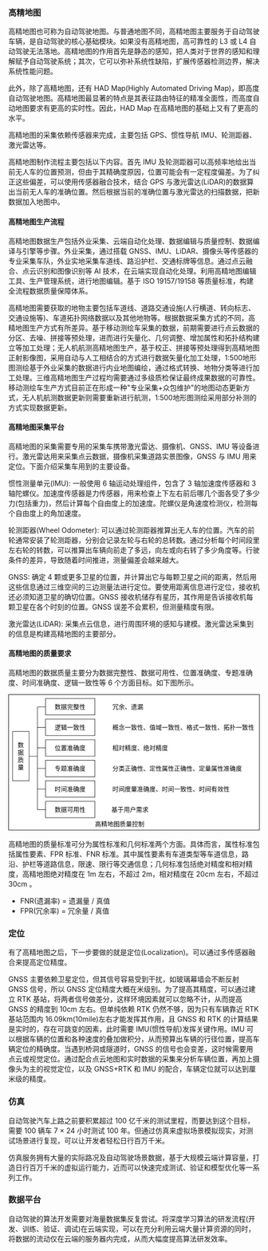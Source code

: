 
### 高精地图

高精地图也可称为自动驾驶地图。与普通地图不同，高精地图主要服务于自动驾驶车辆，是自动驾驶的核心基础模块。如果没有高精地图，高可靠性的 L3 或 L4 自动驾驶无法落地。高精地图的作用首先是静态的感知，把人类对于世界的感知和理解赋予自动驾驶系统；其次，它可以弥补系统性缺陷，扩展传感器检测边界，解决系统性能问题。

此外，除了高精地图，还有 HAD Map(Highly Automated Driving Map)，即高度自动驾驶地图。高精地图最显著的特点是其表征路由特征的精准全面性，而高度自动地图要求有更高的实时性。因此，HAD Map 在高精地图的基础上又有了更高的水平。

高精地图的采集依赖传感器来完成，主要包括 GPS、惯性导航 IMU、轮测距器、激光雷达等。

高精地图制作流程主要包括以下内容。首先 IMU 及轮测距器可以高频率地给出当前无人车的位置预测，但由于其精确度原因，位置可能会有一定程度偏差。为了纠正这些偏差，可以使用传感器融合技术，结合 GPS 与激光雷达(LiDAR)的数据算出当前无人车的准确位置。然后根据当前的准确位置与激光雷达的扫描数据，把新数据加入地图中。

#### 高精地图生产流程

高精地图数据生产包括外业采集、云端自动化处理、数据编辑与质量控制、数据编译与引擎等步骤。外业采集，通过搭载 GNSS、IMU、LiDAR、摄像头等传感器的专业采集车队，外业实地采集车道线、路沿护栏、交通标牌等信息。通过点云融合、点云识别和图像识别等 AI 技术，在云端实现自动化处理。利用高精地图编辑工具、生产管理系统，进行地图编辑。基于 ISO 19157/19158 等质量标准，构建全流程数据质量保障体系。

高精地图需要获取的地物主要包括车道线、道路交通设施(人行横道、转向标志、交通设施等)、车道拓扑网络数据以及其他地物等。根据数据采集方式的不同，高精地图生产方式有所差异。基于移动测绘车采集的数据，前期需要进行点云数据的分区、去噪、拼接等预处理，进而进行矢量化、几何调整、增加属性和拓扑结构建立等加工处理；无人机航测高精地图生产，基于校正、拼接等预处理得到高精地图正射影像图，采用自动与人工相结合的方式进行数据矢量化加工处理，1:500地形图测绘基于外业采集的数据进行内业地图编绘，通过格式转换、地物分类等进行加工处理。三维高精地图生产过程均需要通过多级质检保证最终成果数据的可靠性。移动测绘车生产方式目前正在形成一种"专业采集+众包维护"的地图动态更新方式，无人机航测数据更新则需要重新进行航测，1:500地形图测绘采用部分补测的方式实现数据更新。

#### 高精地图采集平台

高精地图的采集需要专用的采集车携带激光雷达、摄像机、GNSS、IMU 等设备进行。激光雷达用来采集点云数据，摄像机采集道路实景图像，GNSS 与 IMU 用来定位。下面介绍采集车用到的主要设备。

惯性测量单元(IMU): 一般使用 6 轴运动处理组件，包含了 3 轴加速度传感器和 3 轴陀螺仪。加速度传感器是力传感器，用来检查上下左右前后哪几个面各受了多少力(包括重力)，然后计算每个自由度上的加速度。陀螺仪是角速度检测仪，检测每个自由度上的角加速度。

轮测距器(Wheel Odometer): 可以通过轮测距器推算出无人车的位置。汽车的前轮通常安装了轮测距器，分别会记录左轮与右轮的总转数。通过分析每个时间段里左右轮的转数，可以推算出车辆向前走了多远，向左或向右转了多少角度等。行驶条件的差异，导致随着时间推进，测量偏差会越来越大。

GNSS: 确定 4 颗或更多卫星的位置，并计算出它与每颗卫星之间的距离，然后用这些信息通过三维空间的三边测量法进行定位。要使用距离信息进行定位，接收机还必须知道卫星的确切位置。GNSS 接收机储存有星历，其作用是告诉接收机每颗卫星在各个时刻的位置。GNSS 误差不会累积，但测量精度有限。

激光雷达(LiDAR): 采集点云信息，进行周围环境的感知与建模。激光雷达采集到的信息是构建高精地图的主要部分。

#### 高精地图的质量要求

高精地图的数据质量主要分为数据完整性、数据可用性、位置准确度、专题准确度、时间准确度、逻辑一致性等 6 个方面目标。如下图所示。

![](img/高精地图质量控制.jpg)

高精地图的质量标准可分为属性标准和几何标准两个方面。具体而言，属性标准包括属性要素、FPR 标准、FNR 标准。其中属性要素有车道类型等车道信息，路沿、护栏等道路信息，限速、限行等交通信息；几何标准包括绝对精度和相对精度，高精地图绝对精度在 1m 左右，不超过 2m，相对精度在 20cm 左右，不超过 30cm 。

- FNR(遗漏率) = 遗漏量 / 真值
- FPR(冗余率) = 冗余量 / 真值

### 定位

有了高精地图之后，下一步要做的就是定位(Localization)。可以通过多传感器融合来提高定位精度。

GNSS 主要依赖卫星定位，但其信号容易受到干扰，如玻璃幕墙会不断反射 GNSS 信号，所以 GNSS 定位精度大概在米级别。为了提高其精度，可以通过建立 RTK 基站，将两者信号做差分，这样环境因素就可以忽略不计，从而提高 GNSS 的精度到 10cm 左右。但单纯依赖 RTK 仍然不够，因为只有车辆靠近 RTK 基站范围内 16.09km(10mile)左右才能发挥其作用，且 GNSS 和 RTK 的计算结果是实时的，存在可跳变的因素，此时需要 IMU(惯性导航)发挥关键作用。IMU 可以根据车辆的位置和各种速度的叠加做积分，从而预算出车辆的行径位置，提高车辆定位的精确度。当遇到桥洞或隧道时，GNSS 的信号也会变差，这时候需要用点云或视觉定位。通过配合点云地图和实时数据的采集来分析车辆位置，再加上摄像头为主的视觉定位，以及 GNSS+RTK 和 IMU 的配合，车辆定位就可以达到厘米级的精度。

### 仿真

自动驾驶汽车上路之前要积累超过 100 亿千米的测试里程，而要达到这个目标，需要 100 辆车 7 × 24 小时测试 100 年。但通过仿真来虚拟场景模拟现实，对测试场景进行复现，可以让开发者轻松日行百万千米。

仿真服务拥有大量的实际路况及自动驾驶场景数据，基于大规模云端计算容量，打造日行百万千米的虚拟运行能力，近而可以快速完成测试、验证和模型优化等一系列工作。

### 数据平台

自动驾驶的算法开发需要对海量数据集反复尝试。将深度学习算法的研发流程(开发、训练、验证、调试)在云端实现，可以在充分利用云端大量计算资源的同时，将数据的流动仅在云端的服务器内完成，从而大幅度提高算法研发效率。

